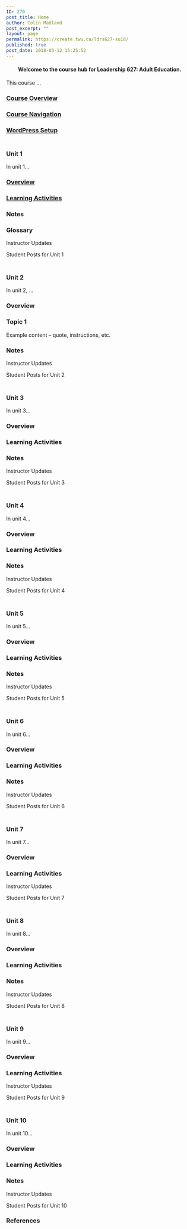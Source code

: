 ```yaml
---
ID: 270
post_title: Home
author: Colin Madland
post_excerpt: ""
layout: page
permalink: https://create.twu.ca/ldrs627-su18/
published: true
post_date: 2018-03-12 15:25:52
---
```

<!--themify_builder_static--><h4 style="text-align: center;">Welcome to the course hub for Leadership 627: Adult Education.</h4> <p>This course &#8230;</p>
 
 <a href="https://create.twu.ca/ldrs627-su18/course-overview/" > 
 
 </a> 
 <h3> <a href="https://create.twu.ca/ldrs627-su18/course-overview/" > Course Overview </a> </h3> 
 
 
 <a href="https://create.twu.ca/ldrs627-su18/navigating-this-course/" > 
 
 </a> 
 <h3> <a href="https://create.twu.ca/ldrs627-su18/navigating-this-course/" > Course Navigation </a> </h3> 
 
 
 <a href="https://create.twu.ca/ldrs627-su18/wordpress-setup/" > 
 
 </a> 
 <h3> <a href="https://create.twu.ca/ldrs627-su18/wordpress-setup/" > WordPress Setup </a> </h3> 
 
<h3><br/>Unit 1</h3>
 <p>In unit 1&#8230;</p>
 
 <a href="https://create.twu.ca/ldrs627-su18/unit-1/" > 
 
 </a> 
 <h3> <a href="https://create.twu.ca/ldrs627-su18/unit-1/" > Overview </a> </h3> 
 
 
 <a href="https://create.twu.ca/ldrs627-su18/unit-1-learning-activities/" > 
 
 </a> 
 <h3> <a href="https://create.twu.ca/ldrs627-su18/unit-1-learning-activities/" > Learning Activities </a> </h3> 
 
 
 
 
 
 <h3> Notes </h3> 
 
 
 
 
 
 <h3> Glossary </h3> 
 
 
 Instructor Updates 
 
 Student Posts for Unit 1 
<h3><br/>Unit 2</h3>
 <p>In unit 2, &#8230;</p>
 
 
 
 
 <h3> Overview </h3> 
 
 
 
 
 
 <h3> Topic 1 </h3> <p>Example content &#8211; quote, instructions, etc.</p> 
 
 
 
 
 
 <h3> Notes </h3> 
 
 
 Instructor Updates 
 
 Student Posts for Unit 2 
<h3><br/>Unit 3</h3>
 <p>In unit 3&#8230;</p>
 
 
 
 
 <h3> Overview </h3> 
 
 
 
 
 
 <h3> Learning Activities </h3> 
 
 
 
 
 
 <h3> Notes </h3> 
 
 
 Instructor Updates 
 
 Student Posts for Unit 3 
<h3><br/>Unit 4</h3>
 <p>In unit 4&#8230;</p>
 
 
 
 
 <h3> Overview </h3> 
 
 
 
 
 
 <h3> Learning Activities </h3> 
 
 
 
 
 
 <h3> Notes </h3> 
 
 
 Instructor Updates 
 
 Student Posts for Unit 4 
<h3><br/>Unit 5</h3>
 <p>In unit 5&#8230;</p>
 
 
 
 
 <h3> Overview </h3> 
 
 
 
 
 
 <h3> Learning Activities </h3> 
 
 
 
 
 
 <h3> Notes </h3> 
 
 
 Instructor Updates 
 
 Student Posts for Unit 5 
<h3><br/>Unit 6</h3>
 <p>In unit 6&#8230;</p>
 
 
 
 
 <h3> Overview </h3> 
 
 
 
 
 
 <h3> Learning Activities </h3> 
 
 
 
 
 
 <h3> Notes </h3> 
 
 
 Instructor Updates 
 
 Student Posts for Unit 6 
<h3><br/>Unit 7</h3>
 <p>In unit 7&#8230;</p>
 
 
 
 
 <h3> Overview </h3> 
 
 
 
 
 
 <h3> Learning Activities </h3> 
 
 
 Instructor Updates 
 
 Student Posts for Unit 7 
<h3><br/>Unit 8</h3>
 <p>In unit 8&#8230;</p>
 
 
 
 
 <h3> Overview </h3> 
 
 
 
 
 
 <h3> Learning Activities </h3> 
 
 
 
 
 
 <h3> Notes </h3> 
 
 
 Instructor Updates 
 
 Student Posts for Unit 8 
<h3><br/>Unit 9</h3>
 <p>In unit 9&#8230;</p>
 
 
 
 
 <h3> Overview </h3> 
 
 
 
 
 
 <h3> Learning Activities </h3> 
 
 
 Instructor Updates 
 
 Student Posts for Unit 9 
<h3><br/>Unit 10</h3>
 <p>In unit 10&#8230;</p>
 
 
 
 
 <h3> Overview </h3> 
 
 
 
 
 
 <h3> Learning Activities </h3> 
 
 
 
 
 
 <h3> Notes </h3> 
 
 
 Instructor Updates 
 
 Student Posts for Unit 10 
 <h3>References</h3> <p> </p><!--/themify_builder_static-->